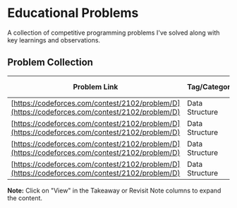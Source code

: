 # Educational Problems

A collection of competitive programming problems I've solved along with key learnings and observations.

## Problem Collection

| Problem Link | Tag/Category | Difficulty | Takeaway | Revisit Note | Code Link |
|--------------|--------------|------------|----------|--------------|-----------|
| [https://codeforces.com/contest/2102/problem/D](https://codeforces.com/contest/2102/problem/D) | Data Structure | Div2D |  | <details><summary>View</summary>Parity dependency with inversion count</details> | [Solution](./codes/solution) |
| [https://codeforces.com/contest/2102/problem/D](https://codeforces.com/contest/2102/problem/D) | Data Structure | Div2D |  | <details><summary>View</summary>Parity dependency with inversion count</details> | [Solution](./codes/solution) |
| [https://codeforces.com/contest/2102/problem/D](https://codeforces.com/contest/2102/problem/D) | Data Structure | Div2D |  | <details><summary>View</summary>Parity dependency with inversion count</details> | [Solution](./codes/solution) |
| [https://codeforces.com/contest/2102/problem/D](https://codeforces.com/contest/2102/problem/D) | Data Structure | Div2D |  | <details><summary>View</summary>Parity dependency with inversion count</details> | [Solution](./codes/solution) |
<!-- PROBLEMS_TABLE_CONTENT -->

**Note:** Click on "View" in the Takeaway or Revisit Note columns to expand the content.